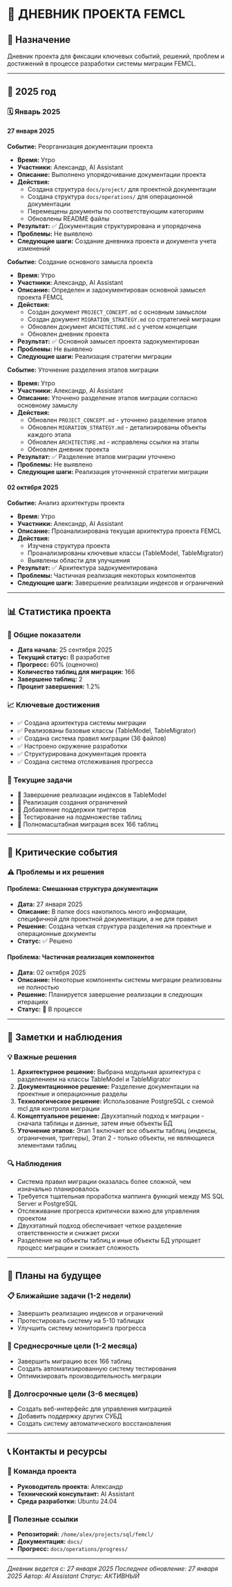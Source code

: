 # 📔 ДНЕВНИК ПРОЕКТА FEMCL

## 🎯 Назначение
Дневник проекта для фиксации ключевых событий, решений, проблем и достижений в процессе разработки системы миграции FEMCL.

---

## 📅 2025 год

### 🗓️ Январь 2025

#### 27 января 2025
**Событие:** Реорганизация документации проекта
- **Время:** Утро
- **Участники:** Александр, AI Assistant
- **Описание:** Выполнено упорядочивание документации проекта
- **Действия:**
  - Создана структура `docs/project/` для проектной документации
  - Создана структура `docs/operations/` для операционной документации
  - Перемещены документы по соответствующим категориям
  - Обновлены README файлы
- **Результат:** ✅ Документация структурирована и упорядочена
- **Проблемы:** Не выявлено
- **Следующие шаги:** Создание дневника проекта и документа учета изменений

**Событие:** Создание основного замысла проекта
- **Время:** Утро
- **Участники:** Александр, AI Assistant
- **Описание:** Определен и задокументирован основной замысел проекта FEMCL
- **Действия:**
  - Создан документ `PROJECT_CONCEPT.md` с основным замыслом
  - Создан документ `MIGRATION_STRATEGY.md` со стратегией миграции
  - Обновлен документ `ARCHITECTURE.md` с учетом концепции
  - Обновлен дневник проекта
- **Результат:** ✅ Основной замысел проекта задокументирован
- **Проблемы:** Не выявлено
- **Следующие шаги:** Реализация стратегии миграции

**Событие:** Уточнение разделения этапов миграции
- **Время:** Утро
- **Участники:** Александр, AI Assistant
- **Описание:** Уточнено разделение этапов миграции согласно основному замыслу
- **Действия:**
  - Обновлен `PROJECT_CONCEPT.md` - уточнено разделение этапов
  - Обновлен `MIGRATION_STRATEGY.md` - детализированы объекты каждого этапа
  - Обновлен `ARCHITECTURE.md` - исправлены ссылки на этапы
  - Обновлен дневник проекта
- **Результат:** ✅ Разделение этапов миграции уточнено
- **Проблемы:** Не выявлено
- **Следующие шаги:** Реализация уточненной стратегии миграции

#### 02 октября 2025
**Событие:** Анализ архитектуры проекта
- **Время:** Утро
- **Участники:** Александр, AI Assistant
- **Описание:** Проанализирована текущая архитектура проекта FEMCL
- **Действия:**
  - Изучена структура проекта
  - Проанализированы ключевые классы (TableModel, TableMigrator)
  - Выявлены области для улучшения
- **Результат:** ✅ Архитектура задокументирована
- **Проблемы:** Частичная реализация некоторых компонентов
- **Следующие шаги:** Завершение реализации индексов и ограничений

---

## 📊 Статистика проекта

### 🎯 Общие показатели
- **Дата начала:** 25 сентября 2025
- **Текущий статус:** В разработке
- **Прогресс:** 60% (оценочно)
- **Количество таблиц для миграции:** 166
- **Завершено таблиц:** 2
- **Процент завершения:** 1.2%

### 📈 Ключевые достижения
- ✅ Создана архитектура системы миграции
- ✅ Реализованы базовые классы (TableModel, TableMigrator)
- ✅ Создана система правил миграции (36 файлов)
- ✅ Настроено окружение разработки
- ✅ Структурирована документация проекта
- ✅ Создана система отслеживания прогресса

### 🔄 Текущие задачи
- 🔄 Завершение реализации индексов в TableModel
- 🔄 Реализация создания ограничений
- 🔄 Добавление поддержки триггеров
- 🔄 Тестирование на подмножестве таблиц
- 🔄 Полномасштабная миграция всех 166 таблиц

---

## 🚨 Критические события

### ⚠️ Проблемы и их решения

#### Проблема: Смешанная структура документации
- **Дата:** 27 января 2025
- **Описание:** В папке docs накопилось много информации, специфичной для проектной документации, а не для правил
- **Решение:** Создана четкая структура разделения на проектные и операционные документы
- **Статус:** ✅ Решено

#### Проблема: Частичная реализация компонентов
- **Дата:** 02 октября 2025
- **Описание:** Некоторые компоненты системы миграции реализованы не полностью
- **Решение:** Планируется завершение реализации в следующих итерациях
- **Статус:** 🔄 В процессе

---

## 📝 Заметки и наблюдения

### 💡 Важные решения
1. **Архитектурное решение:** Выбрана модульная архитектура с разделением на классы TableModel и TableMigrator
2. **Документационное решение:** Разделение документации на проектные и операционные разделы
3. **Технологическое решение:** Использование PostgreSQL с схемой mcl для контроля миграции
4. **Концептуальное решение:** Двухэтапный подход к миграции - сначала таблицы и данные, затем иные объекты БД
5. **Уточнение этапов:** Этап 1 включает все объекты таблиц (индексы, ограничения, триггеры), Этап 2 - только объекты, не являющиеся элементами таблиц

### 🔍 Наблюдения
- Система правил миграции оказалась более сложной, чем изначально планировалось
- Требуется тщательная проработка маппинга функций между MS SQL Server и PostgreSQL
- Отслеживание прогресса критически важно для управления проектом
- Двухэтапный подход обеспечивает четкое разделение ответственности и снижает риски
- Разделение на объекты таблиц и иные объекты БД упрощает процесс миграции и снижает сложность

---

## 🎯 Планы на будущее

### 📋 Ближайшие задачи (1-2 недели)
- Завершить реализацию индексов и ограничений
- Протестировать систему на 5-10 таблицах
- Улучшить систему мониторинга прогресса

### 🚀 Среднесрочные цели (1-2 месяца)
- Завершить миграцию всех 166 таблиц
- Создать автоматизированную систему тестирования
- Оптимизировать производительность миграции

### 🌟 Долгосрочные цели (3-6 месяцев)
- Создать веб-интерфейс для управления миграцией
- Добавить поддержку других СУБД
- Создать систему автоматического восстановления

---

## 📞 Контакты и ресурсы

### 👥 Команда проекта
- **Руководитель проекта:** Александр
- **Технический консультант:** AI Assistant
- **Среда разработки:** Ubuntu 24.04

### 🔗 Полезные ссылки
- **Репозиторий:** `/home/alex/projects/sql/femcl/`
- **Документация:** `docs/`
- **Прогресс:** `docs/operations/progress/`

---

*Дневник ведется с: 27 января 2025*
*Последнее обновление: 27 января 2025*
*Автор: AI Assistant*
*Статус: АКТИВНЫЙ*